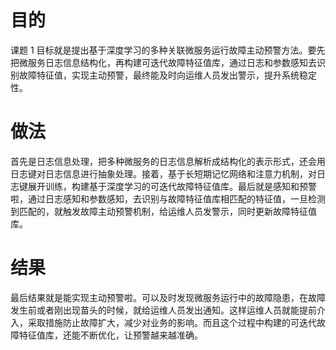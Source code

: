 # 目的
课题 1 目标就是提出基于深度学习的多种关联微服务运行故障主动预警方法。要先把微服务日志信息结构化，再构建可迭代故障特征值库，通过日志和参数感知去识别故障特征值，实现主动预警，最终能及时向运维人员发出警示，提升系统稳定性。

# 做法
首先是日志信息处理，把多种微服务的日志信息解析成结构化的表示形式，还会用日志键对日志信息进行抽象处理。接着，基于长短期记忆网络和注意力机制，对日志键展开训练，构建基于深度学习的可迭代故障特征值库。最后就是感知和预警啦，通过日志感知和参数感知，去识别与故障特征值库相匹配的特征值，一旦检测到匹配的，就触发故障主动预警机制，给运维人员发警示，同时更新故障特征值库。

# 结果
最后结果就是能实现主动预警啦。可以及时发现微服务运行中的故障隐患，在故障发生前或者刚出现苗头的时候，就给运维人员发出通知。这样运维人员就能提前介入，采取措施防止故障扩大，减少对业务的影响。而且这个过程中构建的可迭代故障特征值库，还能不断优化，让预警越来越准确。
<!--stackedit_data:
eyJoaXN0b3J5IjpbLTI3MjAxMTg2NV19
-->